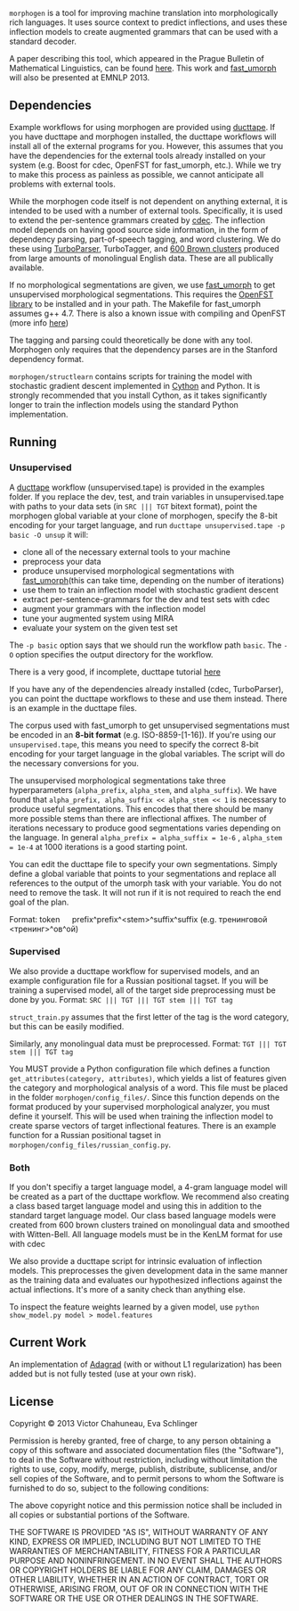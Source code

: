 `morphogen` is a tool for improving machine translation into morphologically rich languages. It uses source context to predict inflections, and uses these inflection models to create augmented grammars that can be used with a standard decoder.

A paper describing this tool, which appeared in the Prague Bulletin of Mathematical Linguistics, can be found [here](http://ufal.mff.cuni.cz/pbml/100/art-schlinger-chahuneau-dyer.pdf). This work and [fast_umorph](http://github.com/vchahun/fast_umorph) will also be presented at EMNLP 2013.

## Dependencies

Example workflows for using morphogen are provided using [ducttape](https://github.com/jhclark/ducttape). If you have ducttape and morphogen installed, the ducttape workflows will install all of the external programs for you. However, this assumes that you have the dependencies for the external tools already installed on your system (e.g. Boost for cdec, OpenFST for fast_umorph, etc.). While we try to make this process as painless as possible, we cannot anticipate all problems with external tools.

While the morphogen code itself is not dependent on anything external, it is intended to be used with a number of external tools. Specifically, it is used to extend the per-sentence grammars created by [cdec](http://www.cdec-decoder.org). The inflection model depends on having good source side information, in the form of dependency parsing, part-of-speech tagging, and word clustering. We do these using [TurboParser](http://www.ark.cs.cmu.edu/TurboParser/), TurboTagger, and [600 Brown clusters](http://www.ark.cs.cmu.edu/cdyer/en-c600.gz) produced from large amounts of monolingual English data. These are all publically available. 

If no morphological segmentations are given, we use [fast_umorph](https://github.com/vchahun/fast_umorph) to get unsupervised morphological segmentations. This requires the [OpenFST library](http://www.openfst.org/) to be installed and in your path. The Makefile for fast_umorph assumes g++ 4.7. There is also a known issue with compiling and OpenFST (more info [here](https://github.com/vchahun/fast_umorph/issues/1))

The tagging and parsing could theoretically be done with any tool. Morphogen only requires that the dependency parses are in the Stanford dependency format.

`morphogen/structlearn` contains scripts for training the model with stochastic gradient descent implemented in [Cython](cython.org) and Python. It is strongly recommended that you install Cython, as it takes significantly longer to train the inflection models using the standard Python implementation. 

## Running

### Unsupervised

A [ducttape](https://github.com/jhclark/ducttape) workflow (unsupervised.tape) is provided in the examples folder. If you replace the dev, test, and train variables in unsupervised.tape with paths to your data sets (in ` SRC ||| TGT ` bitext format), point the morphogen global variable at your clone of morphogen, specify the 8-bit encoding for your target language, and run `ducttape unsupervised.tape -p basic -O unsup` it will:
- clone all of the necessary external tools to your machine
- preprocess your data
- produce unsupervised morphological segmentations with [fast_umorph](https://github.com/vchahun/fast_umorph)(this can take time, depending on the number of iterations)
- use them to train an inflection model with stochastic gradient descent
- extract per-sentence-grammars for the dev and test sets with cdec
- augment your grammars with the inflection model
- tune your augmented system using MIRA
- evaluate your system on the given test set

The `-p basic` option says that we should run the workflow path `basic`. The `-O` option specifies the output directory for the workflow.

There is a very good, if incomplete, ducttape tutorial [here](http://nschneid.github.io/ducttape-crash-course/tutorial.html)

If you have any of the dependencies already installed (cdec, TurboParser), you can point the ducttape workflows to these and use them instead. There is an example in the ducttape files.

The corpus used with fast_umorph to get unsupervised segmentations must be encoded in an **8-bit format** (e.g. ISO-8859-[1-16]). If you're using our `unsupervised.tape`, this means you need to specify the correct 8-bit encoding for your target language in the global variables. The script will do the necessary conversions for you. 

The unsupervised morphological segmentations take three hyperparameters (`alpha_prefix`, `alpha_stem`, and `alpha_suffix`). We have found that `alpha_prefix, alpha_suffix << alpha_stem << 1` is necessary to produce useful segmentations. This encodes that there should be many more possible stems than there are inflectional affixes. The number of iterations necessary to produce good segmentations varies depending on the language. In general `alpha_prefix = alpha_suffix = 1e-6` , `alpha_stem = 1e-4` at 1000 iterations is a good starting point. 

You can edit the ducttape file to specify your own segmentations. Simply define a global variable that points to your segmentations and replace all references to the output of the umorph task with your variable. You do not need to remove the task. It will not run if it is not required to reach the end goal of the plan.

Format: 
token &emsp; prefix^prefix^&lt;stem&gt;^suffix^suffix
(e.g. тренинговой &emsp; <тренинг>^ов^ой)

### Supervised

We also provide a ducttape workflow for supervised models, and an example configuration file for a Russian positional tagset. If you will be training a supervised model, all of the target side preprocessing must be done by you. 
Format: ` SRC ||| TGT ||| TGT stem ||| TGT tag `

`struct_train.py` assumes that the first letter of the tag is the word category, but this can be easily modified.

Similarly, any monolingual data must be preprocessed.
Format: ` TGT ||| TGT stem ||| TGT tag `
        
You MUST provide a Python configuration file which defines a function `get_attributes(category, attributes)`, which yields a list of features given the category and morphological analysis of a word. This file must be placed in the folder `morphogen/config_files/`. Since this function depends on the format produced by your supervised morphological analyzer, you must define it yourself. This will be used when training the inflection model to create sparse vectors of target inflectional features. There is an example function for a Russian positional tagset in `morphogen/config_files/russian_config.py`.

### Both

If you don't specifiy a target language model, a 4-gram language model will be created as a part of the ducttape workflow. We recommend also creating a class based target language model and using this in addition to the standard target language model. Our class based language models were created from 600 brown clusters trained on monolingual data and smoothed with Witten-Bell. All language models must be in the KenLM format for use with cdec

We also provide a ducttape script for intrinsic evaluation of inflection models. This preprocesses the given development data in the same manner as the training data and evaluates our hypothesized inflections against the actual inflections. It's more of a sanity check than anything else.

To inspect the feature weights learned by a given model, use `python show_model.py model > model.features`

## Current Work

An implementation of [Adagrad](http://www.cs.berkeley.edu/~jduchi/projects/DuchiHaSi10.pdf) (with or without L1 regularization) has been added but is not fully tested (use at your own risk). 

## License

Copyright © 2013 Victor Chahuneau, Eva Schlinger

Permission is hereby granted, free of charge, to any person obtaining a copy
of this software and associated documentation files (the "Software"), to deal
in the Software without restriction, including without limitation the rights
to use, copy, modify, merge, publish, distribute, sublicense, and/or sell
copies of the Software, and to permit persons to whom the Software is
furnished to do so, subject to the following conditions:

The above copyright notice and this permission notice shall be included in
all copies or substantial portions of the Software.

THE SOFTWARE IS PROVIDED "AS IS", WITHOUT WARRANTY OF ANY KIND, EXPRESS OR
IMPLIED, INCLUDING BUT NOT LIMITED TO THE WARRANTIES OF MERCHANTABILITY,
FITNESS FOR A PARTICULAR PURPOSE AND NONINFRINGEMENT. IN NO EVENT SHALL THE
AUTHORS OR COPYRIGHT HOLDERS BE LIABLE FOR ANY CLAIM, DAMAGES OR OTHER
LIABILITY, WHETHER IN AN ACTION OF CONTRACT, TORT OR OTHERWISE, ARISING FROM,
OUT OF OR IN CONNECTION WITH THE SOFTWARE OR THE USE OR OTHER DEALINGS IN
THE SOFTWARE.
 
